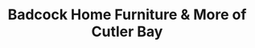 ---
title: "Badcock Home Furniture & More of Cutler Bay"
url: /cutler-bay/badcock-home-furniture-and-more-of-cutler-bay/
shop: furniture
---